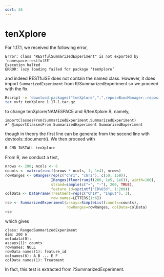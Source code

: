 ```yaml
---
sort: 36
---
```


# tenXplore

For 1.17.1, we received the following error,

```
Error: class "RESTfulSummarizedExperiment" is not exported by 'namespace:restfulSE'
Execution halted
ERROR: lazy loading failed for package ‘tenXplore’
```

and indeed RESTfulSE does not contain the named class. However, it does import `SummarizedExperiment` from R/SummarizedExperiment so we proceed with the fix.

```bash
Rscript -e 'download.packages("tenXplore",".",repos=BiocManager::repositories()[1])'
tar xvfz tenXplore_1.17.1.tar.gz
```

to change tenXplore/NAMESPACE and R/tenXplore.R, namely,

```
importClassesFrom(SummarizedExperiment,SummarizedExperiment)
#' @importClassesFrom SummarizedExperiment SummarizedExperiment
```

though in theory the first line can be generate from the second line with devtools::document(). We then proceed with

```bash
R CMD INSTALL tenXplore
```

From R, we conduct a test,

```r
nrows <- 200; ncols <- 6
counts <- matrix(runif(nrows * ncols, 1, 1e4), nrows)
rowRanges <- GRanges(rep(c("chr1", "chr2"), c(50, 150)),
                     IRanges(floor(runif(200, 1e5, 1e6)), width=100),
                     strand=sample(c("+", "-"), 200, TRUE),
                     feature_id=sprintf("ID%03d", 1:200))
colData <- DataFrame(Treatment=rep(c("ChIP", "Input"), 3),
                     row.names=LETTERS[1:6])
rse <- SummarizedExperiment(assays=SimpleList(counts=counts),
                            rowRanges=rowRanges, colData=colData)
rse
```

which gives

```
class: RangedSummarizedExperiment
dim: 200 6
metadata(0):
assays(1): counts
rownames: NULL
rowData names(1): feature_id
colnames(6): A B ... E F
colData names(1): Treatment
```

In fact, this test is extracted from ?SummarizedExperiment.
